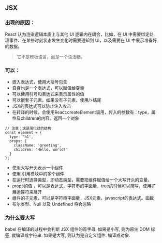 ## JSX

### 出现的原因：

React 认为渲染逻辑本质上与其他 UI 逻辑内在耦合，比如，在 UI 中需要绑定处理事件、在某些时刻状态发生变化时需要通知到 UI，以及需要在 UI 中展示准备好的数据。

> 它不是模板语言，而是一个语法糖。

### 可以：
- 嵌入表达式，使用大括号包含
- 自身也是一个表达式，可以赋值给变量
- 可以使用引号和表达式来表示属性的值
- 可以嵌套子元素。如果没有子元素，使用/>结尾
- JSX的表达式可以防止注入攻击
- 在转译的时候，会使用React.createElement调用，传入的参数有：type，属性及children的内容。返回一个对象
```
// 注意：这是简化过的结构
const element = {
  type: 'h1',
  props: {
    className: 'greeting',
    children: 'Hello, world!'
  }
};
```
- 使用大写开头表示一个组件
- 使用.引用模块中的多个组件
- 在运行时选择类型，即动态类型，需要把组件赋值给一个大写开头的变量。
- props的值 ，可以是表达式，字符串的字面量，true的时候可以简写，使用扩展运算符来展开
- 组件的子元素，可以是字符串字面量，JSX元素，javascript的表达式。函数
- 布尔类型、Null 以及 Undefined 将会忽略

### 为什么要大写
babel 在编译的过程中会判断 JSX 组件的首字母, 如果是小写, 则为原生 DOM 标签, 就编译成字符串. 如果是大写, 则认为是自定义组件. 编译成对象.